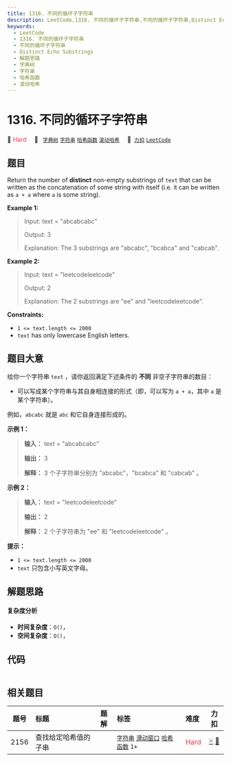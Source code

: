 ```yaml
---
title: 1316. 不同的循环子字符串
description: LeetCode,1316. 不同的循环子字符串,不同的循环子字符串,Distinct Echo Substrings,解题思路,字典树,字符串,哈希函数,滚动哈希
keywords:
  - LeetCode
  - 1316. 不同的循环子字符串
  - 不同的循环子字符串
  - Distinct Echo Substrings
  - 解题思路
  - 字典树
  - 字符串
  - 哈希函数
  - 滚动哈希
---
```


# 1316. 不同的循环子字符串

🔴 <font color=#ff334b>Hard</font>&emsp; 🔖&ensp; [`字典树`](/tag/trie.md) [`字符串`](/tag/string.md) [`哈希函数`](/tag/hash-function.md) [`滚动哈希`](/tag/rolling-hash.md)&emsp; 🔗&ensp;[`力扣`](https://leetcode.cn/problems/distinct-echo-substrings) [`LeetCode`](https://leetcode.com/problems/distinct-echo-substrings)

## 题目

Return the number of **distinct** non-empty substrings of `text` that can be
written as the concatenation of some string with itself (i.e. it can be
written as `a + a` where `a` is some string).



**Example 1:**

> Input: text = "abcabcabc"
> 
> Output: 3
> 
> Explanation: The 3 substrings are "abcabc", "bcabca" and "cabcab".

**Example 2:**

> Input: text = "leetcodeleetcode"
> 
> Output: 2
> 
> Explanation: The 2 substrings are "ee" and "leetcodeleetcode".

**Constraints:**

  * `1 <= text.length <= 2000`
  * `text` has only lowercase English letters.


## 题目大意

给你一个字符串 `text` ，请你返回满足下述条件的 **不同** 非空子字符串的数目：

  * 可以写成某个字符串与其自身相连接的形式（即，可以写为 `a + a`，其中 `a` 是某个字符串）。

例如，`abcabc` 就是 `abc` 和它自身连接形成的。



**示例 1：**

> 
> 
> 
> 
> 
> **输入：** text = "abcabcabc"
> 
> **输出：** 3
> 
> **解释：** 3 个子字符串分别为 "abcabc"，"bcabca" 和 "cabcab" 。
> 
> 

**示例 2：**

> 
> 
> 
> 
> 
> **输入：** text = "leetcodeleetcode"
> 
> **输出：** 2
> 
> **解释：** 2 个子字符串为 "ee" 和 "leetcodeleetcode" 。
> 
> 



**提示：**

  * `1 <= text.length <= 2000`
  * `text` 只包含小写英文字母。


## 解题思路

#### 复杂度分析

- **时间复杂度**：`O()`，
- **空间复杂度**：`O()`，

## 代码

```javascript

```

## 相关题目

<!-- prettier-ignore -->
| 题号 | 标题 | 题解 | 标签 | 难度 | 力扣 |
| :------: | :------ | :------: | :------ | :------ | :------: |
| 2156 | 查找给定哈希值的子串 |  |  [`字符串`](/tag/string.md) [`滑动窗口`](/tag/sliding-window.md) [`哈希函数`](/tag/hash-function.md) `1+` | <font color=#ff334b>Hard</font> | [🀄️](https://leetcode.cn/problems/find-substring-with-given-hash-value) [🔗](https://leetcode.com/problems/find-substring-with-given-hash-value) |